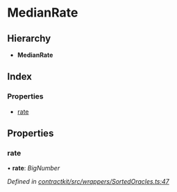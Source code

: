 # MedianRate

## Hierarchy

* **MedianRate**

## Index

### Properties

* [rate]()

## Properties

### rate

• **rate**: _BigNumber_

_Defined in_ [_contractkit/src/wrappers/SortedOracles.ts:47_](https://github.com/celo-org/celo-monorepo/blob/master/packages/sdk/contractkit/src/wrappers/SortedOracles.ts#L47)

